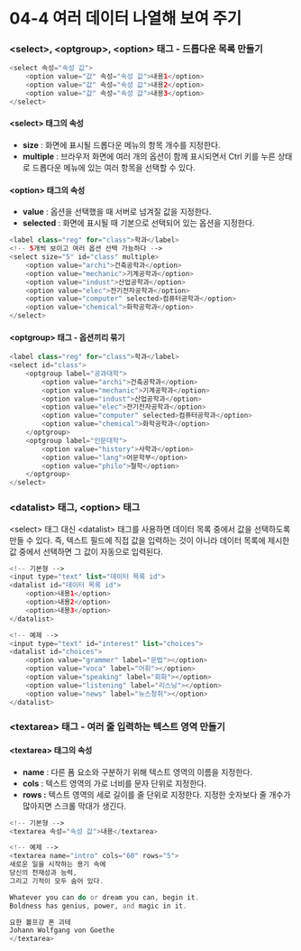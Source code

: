 # 04-4 여러 데이터 나열해 보여 주기

### &lt;select&gt;, &lt;optgroup&gt;, &lt;option&gt; 태그 - 드롭다운 목록 만들기

```php
<select 속성="속성 값">
    <option value="값" 속성="속성 값">내용1</option>
    <option value="값" 속성="속성 값">내용2</option>
    <option value="값" 속성="속성 값">내용3</option>
</select>
```

#### &lt;select&gt; 태그의 속성

* **size** : 화면에 표시될 드롭다운 메뉴의 항목 개수를 지정한다.
* **multiple** : 브라우저 화면에 여러 개의 옵션이 함께 표시되면서 Ctrl 키를 누른 상태로 드롭다운 메뉴에 있는 여러 항목을 선택할 수 있다.

#### &lt;option&gt; 태그의 속성

* **value** : 옵션을 선택했을 때 서버로 넘겨질 값을 지정한다.
* **selected** : 화면에 표시될 때 기본으로 선택되어 있는 옵션을 지정한다.

```php
<label class="reg" for="class">학과</label>
<!-- 5개씩 보이고 여러 옵션 선택 가능하다 -->
<select size="5" id="class" multiple>
    <option value="archi">건축공학과</option>
    <option value="mechanic">기계공학과</option>
    <option value="indust">산업공학과</option>
    <option value="elec">전기전자공학과</option>
    <option value="computer" selected>컴퓨터공학과</option>
    <option value="chemical">화학공학과</option>
</select>
```

#### &lt;optgroup&gt; 태그 - 옵션끼리 묶기

```php
<label class="reg" for="class">학과</label>
<select id="class">
    <optgroup label="공과대학">
        <option value="archi">건축공학과</option>
        <option value="mechanic">기계공학과</option>
        <option value="indust">산업공학과</option>
        <option value="elec">전기전자공학과</option>
        <option value="computer" selected>컴퓨터공학과</option>
        <option value="chemical">화학공학과</option>
    </optgroup>
    <optgroup label="인문대학">
        <option value="history">사학과</option>
        <option value="lang">어문학부</option>
        <option value="philo">철학</option>
    </optgroup>
</select>
```

### &lt;datalist&gt; 태그, &lt;option&gt; 태그

&lt;select&gt; 태그 대신 &lt;datalist&gt; 태그를 사용하면 데이터 목록 중에서 값을 선택하도록 만들 수 있다. 즉, 텍스트 필드에 직접 값을 입력하는 것이 아니라 데이터 목록에 제시한 값 중에서 선택하면 그 값이 자동으로 입력된다.

```php
<!-- 기본형 -->
<input type="text" list="데이터 목록 id">
<datalist id="데이터 목록 id">
    <option>내용1</option>
    <option>내용2</option>
    <option>내용3</option>
</datalist>

<!-- 예제 -->
<input type="text" id="interest" list="choices">
<datalist id="choices">
    <option value="grammer" label="문법"></option>
    <option value="voca" label="어휘"></option>
    <option value="speaking" label="회화"></option>
    <option value="listening" label="리스닝"></option>
    <option value="news" label="뉴스청취"></option>
</datalist>
```

### &lt;textarea&gt; 태그 - 여러 줄 입력하는 텍스트 영역 만들기

#### &lt;textarea&gt; 태그의 속성

* **name** : 다른 폼 요소와 구분하기 위해 텍스트 영역의 이름을 지정한다.
* **cols** : 텍스트 영역의 가로 너비를 문자 단위로 지정한다.
* **rows :** 텍스트 영역의 세로 길이를 줄 단위로 지정한다. 지정한 숫자보다 줄 개수가 많아지면 스크롤 막대가 생긴다.

```php
<!-- 기본형 -->
<textarea 속성="속성 값">내용</textarea>

<!-- 예제 -->
<textarea name="intro" cols="60" rows="5">
새로운 일을 시작하는 용기 속에
당신의 천재성과 능력,
그리고 기적이 모두 숨어 있다.

Whatever you can do or dream you can, begin it.
Boldness has genius, power, and magic in it.

요한 볼프강 폰 괴테
Johann Wolfgang von Goethe
</textarea>
```



